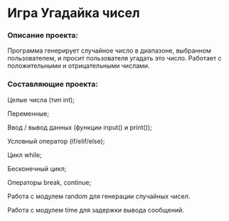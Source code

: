 # Игра Угадайка чисел

### Описание проекта: 

Программа генерирует случайное число в диапазоне, выбранном пользователем, и просит пользователя угадать это число. 
Работает с положительными и отрицательными числами.

### Составляющие проекта:

Целые числа (тип int);

Переменные;

Ввод / вывод данных (функции input() и print());

Условный оператор (if/elif/else);

Цикл while;

Бесконечный цикл;

Операторы break, continue;

Работа с модулем random для генерации случайных чисел.

Работа с модулем time для задержки вывода сообщений.
